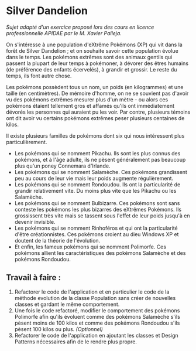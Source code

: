 # Silver Dandelion

_Sujet adapté d'un exercice proposé lors des cours en licence professionnelle APIDAE par le M. Xavier Palleja._

On s'intéresse à une population d'eXtrême Pokémons (XP) qui vit dans la forêt de Silver Dandelion ; 
et on souhaite savoir cette population évolue dans le temps. Les pokémons extrêmes sont des animaux gentils qui passent la 
plupart de leur temps à pokémoner, à dévorer des êtres humains (de préférence des enfants écervelés), à grandir et grossir. 
Le reste du temps, ils font autre chose.

Les pokémons possèdent tous un nom, un poids (en kilogrammes) et une taille (en centimètres). De mémoire d'homme, on ne 
se souvient pas d'avoir vu des pokémons extrêmes mesurer plus d'un mètre - ou alors ces pokémons étaient tellement gros et
affamés qu'ils ont immédiatement dévorés les personnes qui auraient pu les voir. Par contre, plusieurs témoins ont dit avoir 
vu certains pokémons extrêmes peser plusieurs centaines de kilos.

Il existe plusieurs familles de pokémons dont six qui nous intéressent plus particulièrement.
- Les pokémons qui se nomment Pikachu. Ils sont les plus connus des pokémons, et à l'âge adulte, ils ne pèsent généralement 
pas beaucoup plus qu'un poney Connemara d'Irlande.
- Les pokémons qui se nomment Salamèche. Ces pokémons grandissent peu au cours de leur vie mais leur poids augmente régulièrement.
- Les pokémons qui se nomment Rondoudou. Ils ont la particularité de grandir relativement vite. Du moins plus vite que les Pikachu 
ou les Salamèche.
- Les pokémons qui se nomment Bulbizarre. Ces pokémons sont sans conteste les pokémons les plus bizarres des eXtrêmes Pokémons. Ils 
grossissent très vite mais se tassent sous l'effet de leur poids jusqu'à en devenir invisible.
- Les pokémons qui se nomment Rinhoféros et qui ont la particularité d'être créationnistes. Ces pokémons croient au dieu Windows XP 
et doutent de la théorie de l'évolution.
- Et enfin, les fameux pokémons qui se nomment Polimorfe. Ces pokémons allient les caractéristiques des pokémons Salamèche et des 
pokémons Rondoudou.

## Travail à faire :
1) Refactorer le code de l'application et en particulier le code de la méthode evolution de la classe Population sans créer de nouvelles 
classes et gardant le même comportement.
2) Une fois le code refactoré, modifier le comportement des pokémons Polimorfe afin qu'ils évoluent comme des pokémons Salamèche s'ils 
pèsent moins de 100 kilos et comme des pokémons Rondoudou s'ils pèsent 100 kilos ou plus. _(Optionnel)_
3) Refactorer le code de l'application en ajoutant les classes et Design Patterns nécessaires afin de le rendre plus propre.